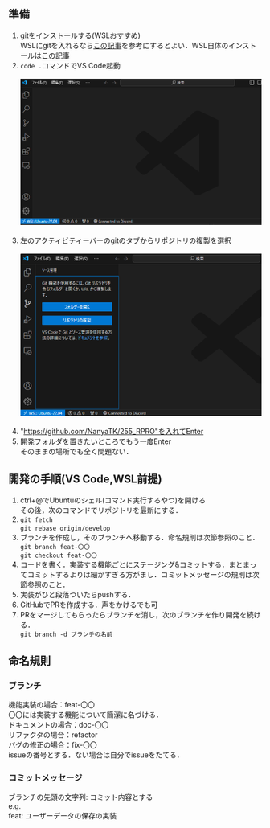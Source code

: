 ## 準備
1. gitをインストールする(WSLおすすめ) <br> WSLにgitを入れるなら[この記事](https://qiita.com/tommy_g/items/771ac45b89b02e8a5d64)を参考にするとよい．WSL自体のインストールは[この記事](https://learn.microsoft.com/ja-jp/windows/wsl/install)
1. ```code .```コマンドでVS Code起動 <br><br>
![参考画像](/image/Image_001.png)
<br><br>
1. 左のアクティビティーバーのgitのタブからリポジトリの複製を選択<br><br>
![参考画像](/image/Image_002.png)
<br><br>
1. "https://github.com/NanyaTK/255_RPRO"を入れてEnter
1. 開発フォルダを置きたいところでもう一度Enter<br>
    そのままの場所でも全く問題ない．

## 開発の手順(VS Code,WSL前提)
1. ctrl+@でUbuntuのシェル(コマンド実行するやつ)を開ける<br>その後，次のコマンドでリポジトリを最新にする．
1. ```git fetch```<br>
```git rebase origin/develop```
1. ブランチを作成し，そのブランチへ移動する．命名規則は次節参照のこと．<br>
```git branch feat-〇〇```<br>
```git checkout feat-〇〇```
1. コードを書く．実装する機能ごとにステージング&コミットする．まとまってコミットするよりは細かすぎる方がまし．コミットメッセージの規則は次節参照のこと．
1. 実装がひと段落ついたらpushする．
1. GitHubでPRを作成する．声をかけるでも可
1. PRをマージしてもらったらブランチを消し，次のブランチを作り開発を続ける．<br>
```git branch -d ブランチの名前```

## 命名規則
### ブランチ
機能実装の場合：feat-〇〇<br>
〇〇には実装する機能について簡潔に名づける．<br>
ドキュメントの場合：doc-〇〇<br>
リファクタの場合：refactor<br>
バグの修正の場合：fix-〇〇<br>
issueの番号とする．ない場合は自分でissueをたてる．
### コミットメッセージ
ブランチの先頭の文字列: コミット内容とする<br>
e.g.<br>
feat: ユーザーデータの保存の実装
